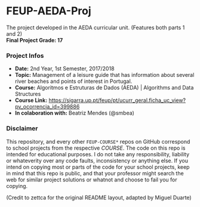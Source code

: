 # FEUP-AEDA-Proj
The project developed in the AEDA curricular unit. (Features both parts 1 and 2)
<br/><b> Final Project Grade: 17 </b>

### Project Infos
* **Date:** 2nd Year, 1st Semester, 2017/2018
* **Topic:** Management of a leisure guide that has information about several river beaches and points of interest in Portugal.
* **Course:** Algoritmos e Estruturas de Dados (AEDA) | Algorithms and Data Structures
* **Course Link:** https://sigarra.up.pt/feup/pt/ucurr_geral.ficha_uc_view?pv_ocorrencia_id=399886
* **In colaboration with:** Beatriz Mendes (@smbea)


### Disclaimer
This repository, and every other `FEUP-COURSE*` repos on GitHub correspond to school projects from the respective *COURSE*. The code on this repo is intended for educational purposes. I do not take any responsibility, liability or whateverity over any code faults, inconsistency or anything else. If you intend on copying most or parts of the code for your school projects, keep in mind that this repo is public, and that your professor might search the web for similar project solutions or whatnot and choose to fail you for copying.

(Credit to zettca for the original README layout, adapted by Miguel Duarte)
